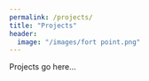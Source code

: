 ```yaml
---
permalink: /projects/
title: "Projects"
header:
  image: "/images/fort point.png"
---
```

Projects go here...

